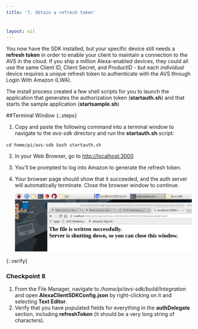 ```yaml
---
title: '7. Obtain a refresh token'


layout: nil
---
```


You now have the SDK installed, but your specific device still needs a **refresh token** in order to enable your client to maintain a connection to the AVS in the cloud.  If you ship a million Alexa-enabled devices, they could all use the same Client ID, Client Secret, and ProductID - but each *individual* device requires a unique refresh token to authenticate with the AVS through Login With Amazon (LWA).

The install process created a few shell scripts for you to launch the application that generates the authorization token (**startauth.sh**) and that starts the sample application (**startsample.sh**)

##Terminal Window
{:.steps}

1. Copy and paste the following command into a terminal window to navigate to the *avs-sdk* directory and run the **startauth.sh** script:

`cd home/pi/avs-sdk
bash startauth.sh`

2. In your Web Browser, go to [http://localhost:3000](http://localhost:3000)
3. You'll be prompted to log into Amazon to generate the refresh token.
4. Your browser page should show that it succeeded, and the auth server will automatically terminate.  Close the browser window to continue.

    ![refresh token success](../assets/refresh_token.png)


{:.verify}
### Checkpoint 8

1. From the File Manager, navigate to */home/pi/avs-sdk/build/Integration* and open **AlexaClientSDKConfig.json** by right-clicking on it and selecting **Text Editor**.
2. Verify that you have populated fields for everything in the **authDelegate** section, including **refreshToken** (it should be a very long string of characters).
